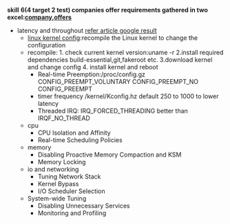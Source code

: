**skill** 
**6(4 target 2 test) companies offer requirements gathered in two excel:[company](resources/job%20skills(company).csv),[offers](resources/job%20skills(company).csv)**
* latency and throughout [refer article google result](https://www.google.com/search?q=linux+kernel-level+optimizations+for+low-latency+applications&oq=linux+kernel-level+optimizations+for+low-latency+applications&gs_lcrp=EgZjaHJvbWUyBggAEEUYOdIBCDEzODdqMGo3qAIAsAIA&sourceid=chrome&ie=UTF-8)
  * [linux kernel config](https://www.baeldung.com/linux/kernel-low-latency-settings#bd-1-preemption-config):recompile the Linux kernel to change the configuration
  * recompile: 1. check current kernel version:uname -r 2.install required dependencies build-essential,git,fakeroot etc. 3.download kernel and change config 4. install kernel and reboot
    * Real-time Preemption:/proc/config.gz CONFIG_PREEMPT_VOLUNTARY CONFIG_PREEMPT_NO CONFIG_PREEMPT
    * timer frequency
      /kernel/Kconfig.hz default 250 to 1000 to lower latency
    * Threaded IRQ: IRQ_FORCED_THREADING better than IRQF_NO_THREAD
  * cpu
    * CPU Isolation and Affinity
    * Real-time Scheduling Policies
  * memory
    * Disabling Proactive Memory Compaction and KSM
    * Memory Locking
  * io and networking
    * Tuning Network Stack
    * Kernel Bypass
    * I/O Scheduler Selection
  * System-wide Tuning
    * Disabling Unnecessary Services
    * Monitoring and Profiling